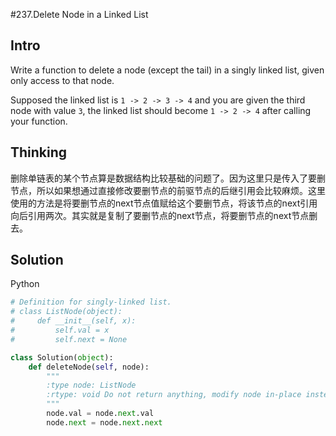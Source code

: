 #237.Delete Node in a Linked List

## Intro

Write a function to delete a node (except the tail) in a singly linked list, given only access to that node.

Supposed the linked list is `1 -> 2 -> 3 -> 4` and you are given the third node with value `3`, the linked list should become `1 -> 2 -> 4` after calling your function.

## Thinking

删除单链表的某个节点算是数据结构比较基础的问题了。因为这里只是传入了要删节点，所以如果想通过直接修改要删节点的前驱节点的后继引用会比较麻烦。这里使用的方法是将要删节点的next节点值赋给这个要删节点，将该节点的next引用向后引用两次。其实就是复制了要删节点的next节点，将要删节点的next节点删去。

## Solution
Python

```python
# Definition for singly-linked list.
# class ListNode(object):
#     def __init__(self, x):
#         self.val = x
#         self.next = None

class Solution(object):
    def deleteNode(self, node):
        """
        :type node: ListNode
        :rtype: void Do not return anything, modify node in-place instead.
        """
        node.val = node.next.val
        node.next = node.next.next
```